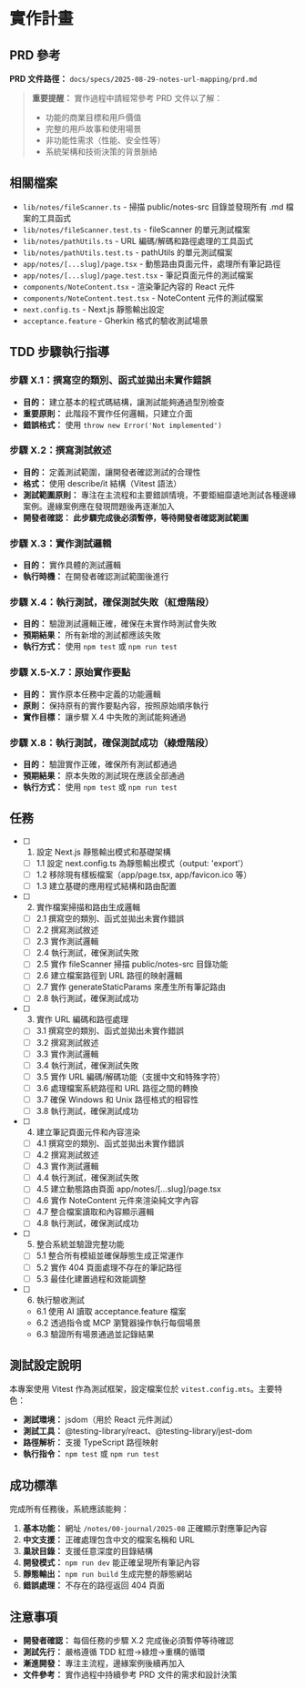 # 實作計畫

## PRD 參考

**PRD 文件路徑：** `docs/specs/2025-08-29-notes-url-mapping/prd.md`

> **重要提醒：** 實作過程中請經常參考 PRD 文件以了解：
>
> - 功能的商業目標和用戶價值
> - 完整的用戶故事和使用場景
> - 非功能性需求（性能、安全性等）
> - 系統架構和技術決策的背景脈絡

## 相關檔案

- `lib/notes/fileScanner.ts` - 掃描 public/notes-src 目錄並發現所有 .md 檔案的工具函式
- `lib/notes/fileScanner.test.ts` - fileScanner 的單元測試檔案
- `lib/notes/pathUtils.ts` - URL 編碼/解碼和路徑處理的工具函式
- `lib/notes/pathUtils.test.ts` - pathUtils 的單元測試檔案
- `app/notes/[...slug]/page.tsx` - 動態路由頁面元件，處理所有筆記路徑
- `app/notes/[...slug]/page.test.tsx` - 筆記頁面元件的測試檔案
- `components/NoteContent.tsx` - 渲染筆記內容的 React 元件
- `components/NoteContent.test.tsx` - NoteContent 元件的測試檔案
- `next.config.ts` - Next.js 靜態輸出設定
- `acceptance.feature` - Gherkin 格式的驗收測試場景

## TDD 步驟執行指導

### 步驟 X.1：撰寫空的類別、函式並拋出未實作錯誤
- **目的：** 建立基本的程式碼結構，讓測試能夠通過型別檢查
- **重要原則：** 此階段不實作任何邏輯，只建立介面
- **錯誤格式：** 使用 `throw new Error('Not implemented')` 

### 步驟 X.2：撰寫測試敘述
- **目的：** 定義測試範圍，讓開發者確認測試的合理性
- **格式：** 使用 describe/it 結構（Vitest 語法）
- **測試範圍原則：** 專注在主流程和主要錯誤情境，不要鉅細靡遺地測試各種邊緣案例。邊緣案例應在發現問題後再逐漸加入
- **開發者確認：** **此步驟完成後必須暫停，等待開發者確認測試範圍**

### 步驟 X.3：實作測試邏輯
- **目的：** 實作具體的測試邏輯
- **執行時機：** 在開發者確認測試範圍後進行

### 步驟 X.4：執行測試，確保測試失敗（紅燈階段）
- **目的：** 驗證測試邏輯正確，確保在未實作時測試會失敗
- **預期結果：** 所有新增的測試都應該失敗
- **執行方式：** 使用 `npm test` 或 `npm run test`

### 步驟 X.5-X.7：原始實作要點
- **目的：** 實作原本任務中定義的功能邏輯
- **原則：** 保持原有的實作要點內容，按照原始順序執行
- **實作目標：** 讓步驟 X.4 中失敗的測試能夠通過

### 步驟 X.8：執行測試，確保測試成功（綠燈階段）
- **目的：** 驗證實作正確，確保所有測試都通過
- **預期結果：** 原本失敗的測試現在應該全部通過
- **執行方式：** 使用 `npm test` 或 `npm run test`

## 任務

- [ ] 1. 設定 Next.js 靜態輸出模式和基礎架構
  - [ ] 1.1 設定 next.config.ts 為靜態輸出模式（output: 'export'）
  - [ ] 1.2 移除現有樣板檔案（app/page.tsx, app/favicon.ico 等）
  - [ ] 1.3 建立基礎的應用程式結構和路由配置

- [ ] 2. 實作檔案掃描和路由生成邏輯
  - [ ] 2.1 撰寫空的類別、函式並拋出未實作錯誤
  - [ ] 2.2 撰寫測試敘述
  - [ ] 2.3 實作測試邏輯
  - [ ] 2.4 執行測試，確保測試失敗
  - [ ] 2.5 實作 fileScanner 掃描 public/notes-src 目錄功能
  - [ ] 2.6 建立檔案路徑到 URL 路徑的映射邏輯
  - [ ] 2.7 實作 generateStaticParams 來產生所有筆記路由
  - [ ] 2.8 執行測試，確保測試成功

- [ ] 3. 實作 URL 編碼和路徑處理
  - [ ] 3.1 撰寫空的類別、函式並拋出未實作錯誤
  - [ ] 3.2 撰寫測試敘述
  - [ ] 3.3 實作測試邏輯
  - [ ] 3.4 執行測試，確保測試失敗
  - [ ] 3.5 實作 URL 編碼/解碼功能（支援中文和特殊字符）
  - [ ] 3.6 處理檔案系統路徑和 URL 路徑之間的轉換
  - [ ] 3.7 確保 Windows 和 Unix 路徑格式的相容性
  - [ ] 3.8 執行測試，確保測試成功

- [ ] 4. 建立筆記頁面元件和內容渲染
  - [ ] 4.1 撰寫空的類別、函式並拋出未實作錯誤
  - [ ] 4.2 撰寫測試敘述
  - [ ] 4.3 實作測試邏輯
  - [ ] 4.4 執行測試，確保測試失敗
  - [ ] 4.5 建立動態路由頁面 app/notes/[...slug]/page.tsx
  - [ ] 4.6 實作 NoteContent 元件來渲染純文字內容
  - [ ] 4.7 整合檔案讀取和內容顯示邏輯
  - [ ] 4.8 執行測試，確保測試成功

- [ ] 5. 整合系統並驗證完整功能
  - [ ] 5.1 整合所有模組並確保靜態生成正常運作
  - [ ] 5.2 實作 404 頁面處理不存在的筆記路徑
  - [ ] 5.3 最佳化建置過程和效能調整

- [ ] 6. 執行驗收測試
  - 6.1 使用 AI 讀取 acceptance.feature 檔案
  - 6.2 透過指令或 MCP 瀏覽器操作執行每個場景
  - 6.3 驗證所有場景通過並記錄結果

## 測試設定說明

本專案使用 Vitest 作為測試框架，設定檔案位於 `vitest.config.mts`。主要特色：

- **測試環境：** jsdom（用於 React 元件測試）
- **測試工具：** @testing-library/react、@testing-library/jest-dom
- **路徑解析：** 支援 TypeScript 路徑映射
- **執行指令：** `npm test` 或 `npm run test`

## 成功標準

完成所有任務後，系統應該能夠：

1. **基本功能：** 網址 `/notes/00-journal/2025-08` 正確顯示對應筆記內容
2. **中文支援：** 正確處理包含中文的檔案名稱和 URL
3. **巢狀目錄：** 支援任意深度的目錄結構
4. **開發模式：** `npm run dev` 能正確呈現所有筆記內容
5. **靜態輸出：** `npm run build` 生成完整的靜態網站
6. **錯誤處理：** 不存在的路徑返回 404 頁面

## 注意事項

- **開發者確認：** 每個任務的步驟 X.2 完成後必須暫停等待確認
- **測試先行：** 嚴格遵循 TDD 紅燈→綠燈→重構的循環
- **漸進開發：** 專注主流程，邊緣案例後續再加入
- **文件參考：** 實作過程中持續參考 PRD 文件的需求和設計決策